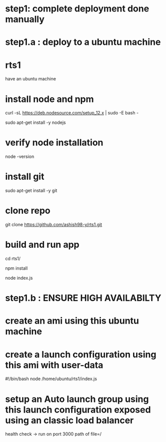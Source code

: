 # step1: complete deployment done manually
# step1.a : deploy to a ubuntu machine
# rts1

have an ubuntu machine 

# install node and npm
 curl -sL https://deb.nodesource.com/setup_12.x | sudo -E bash -
 
 sudo apt-get install -y nodejs
 # verify node installation
 node -version
 # install git
 sudo apt-get install -y git
 # clone repo
 git clone https://github.com/ashish98-y/rts1.git
 # build and run app
 cd rts1/
 
 npm install
 
 node index.js
# step1.b : ENSURE HIGH AVAILABILTY 

# create an ami using this ubuntu machine
# create a launch configuration using this ami with user-data
  #!/bin/bash
  node /home/ubuntu/rts1/index.js
# setup an Auto launch group using this launch configuration exposed using an classic load balancer 

health check -> run on port 3000 path of file=/

